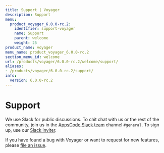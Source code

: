 ```yaml
---
title: Support | Voyager
description: Support
menu:
  product_voyager_6.0.0-rc.2:
    identifier: support-voyager
    name: Support
    parent: welcome
    weight: 25
product_name: voyager
menu_name: product_voyager_6.0.0-rc.2
section_menu_id: welcome
url: /products/voyager/6.0.0-rc.2/welcome/support/
aliases:
- /products/voyager/6.0.0-rc.2/support/
info:
  version: 6.0.0-rc.2
---
```


# Support

We use Slack for public discussions. To chit chat with us or the rest of the community, join us in the [AppsCode Slack team](https://appscode.slack.com/messages/C0XQFLGRM/details/) channel `#general`. To sign up, use our [Slack inviter](https://slack.appscode.com/).

If you have found a bug with Voyager or want to request for new features, please [file an issue](https://github.com/appscode/voyager/issues/new).
